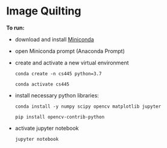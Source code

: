# Image Quilting

**To run:**
- download and install [Miniconda](https://docs.anaconda.com/miniconda/)

- open Miniconda prompt (Anaconda Prompt)

- create and activate a new virtual environment

  `conda create -n cs445 python=3.7`

  `conda activate cs445`

- install necessary python libraries:

  `conda install -y numpy scipy opencv matplotlib jupyter`

  `pip install opencv-contrib-python`
  
- activate jupyter notebook

  `jupyter notebook`

